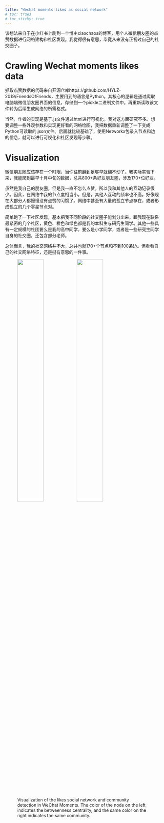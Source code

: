```yaml
---
title: "Wechat moments likes as social network"
# toc: trues
# toc_sticky: true
---
```


该想法来自于在小红书上刷到一个博主ciaochaos的博客，用个人微信朋友圈的点赞数据进行网络建构和社区发现。我觉得很有意思，毕竟从来没有正视过自己的社交圈子。

# Crawling Wechat moments likes data

抓取点赞数据的代码来自开源仓库https://github.com/HYLZ-2019/FriendsOfFriends，主要用到的语言是Python。其核心的逻辑是通过爬取电脑端微信朋友圈界面的信息，存储到一个pickle二进制文件中。再重新读取该文件转为后续生成网络的所需格式。

当然，作者的实现是基于.js文件通过html进行可视化。我对这方面研究不多。想要调整一些外观参数和实现更好看的网络绘图，我把数据重新调整了一下变成Python可读取的.json文件。后面就比较基础了，使用Networkx包录入节点和边的信息，就可以进行可视化和社区发现等步骤。

# Visualization

微信朋友圈应该存在一个时限，当你往前翻到足够早就翻不动了。我实际实验下来，我能爬到最早十月中旬的数据，总共800+条好友朋友圈，涉及170+位好友。

虽然是我自己的朋友圈，但是我一直不怎么点赞，所以我和其他人的互动记录很少。因此，在网络中我的节点度相当小。但是，其他人互动的频率也不高。好像现在大部分人都慢慢没有点赞的习惯了。网络中甚至有大量的孤立节点存在，或者形成孤立的几个零星节点对。

简单跑了一下社区发现，基本把我不同阶段的社交圈子能划分出来。跟我现在联系最紧密的几个社区，黄色、橙色和绿色都是我的本科生与研究生同学。其他一些具有一定规模的社团要么是我的高中同学，要么是小学同学，或者是一些研究生同学自身的社交圈，还包含部分老师。

总体而言，我的社交网络并不大，总共也就170+个节点和不到100条边。但看看自己的社交网络特征，还是挺有意思的一件事。

<figure class="half">
    <img src="{{ site.url }}{{ site.baseurl }}/assets/images/post_figs/wechat-likes/fig1.jpg" width="45%">
    <img src="{{ site.url }}{{ site.baseurl }}/assets/images/post_figs/wechat-likes/fig2.jpg" width="45%">
    <figcaption>Visualization of the likes social network and community detection in WeChat Moments. The color of the node on the left indicates the betweenness centrality, and the same color on the right indicates the same community.</figcaption>
</figure>





